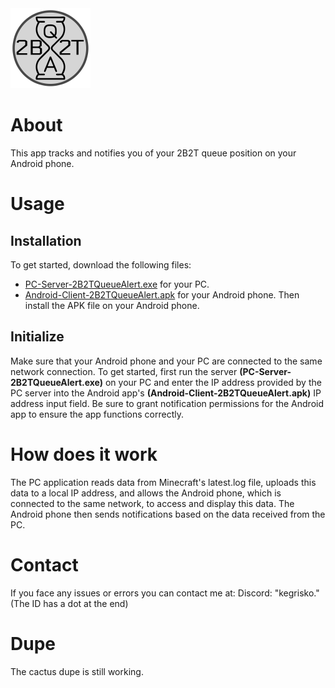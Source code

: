 <img src="files/logo.png" width="128" height="128">

# About
This app tracks and notifies you of your 2B2T queue position on your Android phone.

# Usage

## Installation
To get started, download the following files:
- [PC-Server-2B2TQueueAlert.exe](https://github.com/cagritaskn/2b2t-queue-alert-android/releases/download/release/PC-Server-2B2TQueueAlert.exe) for your PC.
- [Android-Client-2B2TQueueAlert.apk](https://github.com/cagritaskn/2b2t-queue-alert-android/releases/download/release/Android-Client-2B2TQueueAlert.apk) for your Android phone.
Then install the APK file on your Android phone.

## Initialize
Make sure that your Android phone and your PC are connected to the same network connection.
To get started, first run the server **(PC-Server-2B2TQueueAlert.exe)** on your PC and enter the IP address provided by the PC server into the Android app's **(Android-Client-2B2TQueueAlert.apk)** IP address input field. Be sure to grant notification permissions for the Android app to ensure the app functions correctly.

# How does it work
The PC application reads data from Minecraft's latest.log file, uploads this data to a local IP address, and allows the Android phone, which is connected to the same network, to access and display this data. The Android phone then sends notifications based on the data received from the PC.

# Contact
If you face any issues or errors you can contact me at:
Discord: "kegrisko." (The ID has a dot at the end)

# Dupe
The cactus dupe is still working.
